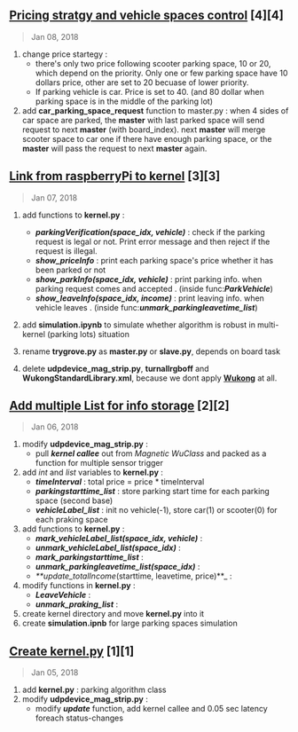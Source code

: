 ## [Pricing stratgy and vehicle spaces control](#4) [4][4]
> Jan 08, 2018
1. change price startegy : 
    - there's only two price following scooter parking space, 10 or 20, which depend on the priority. Only one or few parking space have 10 dollars price, other are set to 20 becuase of lower priority.
    - If parking vehicle is car. Price is set to 40. (and 80 dollar when parking space is in the middle of the parking lot)
2. add **car_parking_space_request** function to master.py : when 4 sides of car space are parked, the **master** with last parked space will send request to next **master** (with board_index). next **master** will merge scooter space to car one if there have enough parking space, or the **master** will pass the request to next **master** again.

## [Link from raspberryPi to kernel](#3) [3][3]
> Jan 07, 2018

1. add functions to **kernel.py** :
	- _**parkingVerification(space_idx, vehicle)**_ : check if the parking request is legal or not. Print error message and then reject if the request is illegal.
	- _**show_priceInfo**_ : print each parking space's price whether it has been parked or not
	- _**show_parkInfo(space_idx, vehicle)**_ : print parking info. when parking request comes and accepted . (inside func:_**ParkVehicle**_)
	- _**show_leaveInfo(space_idx, income)**_ : print leaving info. when vehicle leaves . (inside func:_**unmark_parkingleavetime_list**_)

2. add **simulation.ipynb** to simulate whether algorithm is robust in multi-kernel (parking lots) situation

3. rename **trygrove.py** as **master.py** or **slave.py**, depends on board task
4. delete **udpdevice_mag_strip.py**, **turnallrgboff** and **WukongStandardLibrary.xml**, because we dont apply **[Wukong](http://iox.ntu.edu.tw/research/projectinfo/wukong)** at all.

## [Add multiple List for info storage](#2) [2][2]

> Jan 06, 2018

1. modify **udpdevice_mag_strip.py** :
	- pull _**kernel callee**_ out from _Magnetic WuClass_ and packed as a function for multiple sensor trigger
2. add _int_ and _list_ variables to **kernel.py** :
	- _**timeInterval**_ : total price = price * timeInterval
	- _**parkingstarttime_list**_ : store parking start time for each parking space (second base)
	- _**vehicleLabel_list**_ : init no vehicle(-1), store car(1) or scooter(0) for each praking space
3. add functions to **kernel.py** :
	- _**mark_vehicleLabel_list(space_idx, vehicle)**_ : 
	- _**unmark_vehicleLabel_list(space_idx)**_ :
	- _**mark_parkingstarttime_list**_ :
	- _**unmark_parkingleavetime_list(space_idx)**_ :
	- _**update_totalIncome_(starttime, leavetime, price)**_ :
4. modify functions in **kernel.py** :
	- _**LeaveVehicle**_ :
	- _**unmark_praking_list**_ :
5. create kernel directory and move **kernel.py** into it
6. create **simulation.ipnb** for large parking spaces simulation

## [Create kernel.py](#1) [1][1]
> Jan 05, 2018

1. add **kernel.py** : parking algorithm class
2. modify **udpdevice_mag_strip.py** :
	- modify _**update**_ function, add kernel callee and 0.05 sec latency foreach status-changes